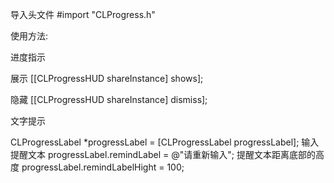 

导入头文件
#import "CLProgress.h"


使用方法:

进度指示


展示
[[CLProgressHUD shareInstance] shows];



隐藏
[[CLProgressHUD shareInstance] dismiss];


文字提示


CLProgressLabel *progressLabel = [CLProgressLabel progressLabel];
输入提醒文本
progressLabel.remindLabel = @"请重新输入";
提醒文本距离底部的高度
progressLabel.remindLabelHight = 100;
